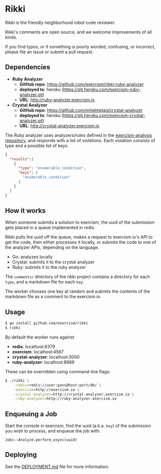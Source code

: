 # Rikki

Rikki is the friendly neighborhood robot code reviewer.

Rikki's comments are open source, and we welcome improvements of all kinds.

If you find typos, or if something is poorly worded, confusing, or incorrect,
please file an issue or submit a pull request.

## Dependencies

* **Ruby Analyzer**
    * **GitHub repo**: https://github.com/exercism/rikki-ruby-analyzer
    * **deployed to**: heroku (https://git.heroku.com/exercism-ruby-analyzer.git)
    * **URL**: http://ruby-analyzer.exercism.io
* **Crystal Analyzer**
    * **GitHub repo**: https://github.com/mhelmetag/crystal-analyzer
    * **deployed to**: heroku (https://git.heroku.com/exercism-crystal-analyzer.git)
    * **URL**: http://crystal-analyzer.exercism.io

The Ruby analyzer uses analyzers/rules defined in the [exercism-analysis repository](https://github.com/JacobNinja/exercism-analysis),
and responds with a list of violations. Each violation consists of type and a
possible list of keys.

```json
{
  "results":[
    {
      "type": "enumerable_condition",
      "keys": [
        "enumerable_condition"
      ]
    }
  ]
}
```

## How it works

When someone submits a solution to exercism, the uuid of the submission gets
placed in a queue implemented in redis.

Rikki pulls the uuid off the queue, makes a request to exercism.io's API to get the
code, then either processes it locally, or submits the code to one of the analyzer APIs,
depending on the language.

* Go: analyzes locally
* Crystal: submits it to the crystal analyzer
* Ruby: submits it to the ruby analyzer

The `comments/` directory of the rikki project contains a directory for each
`type`, and a markdown file for each `key`.

The worker chooses one key at random and submits the contents of the markdown
file as a comment to the exercism.io.

## Usage

```bash
$ go install github.com/exercism/rikki
$ rikki
```

By default the worker runs against

- **redis**: localhost:6379
- **exercism**: localhost:4567
- **crystal-analyzer**: localhost:3000
- **ruby-analyzer**: localhost:8989

These can be overridden using command-line flags:

```bash
$ ./rikki \
    -redis=redis://user:pass@host:port/db/ \
    -exercism=http://exercism.io \
    -crystal-analyzer=http://crystal-analyzer.exercism.io \
    -ruby-analyzer=http://ruby-analyzer.exercism.io
```

## Enqueuing a Job

Start the console in exercism, find the uuid (a.k.a. `key`)  of the submission
you wish to process, and enqueue the job with:

```
Jobs::Analyze.perform_async(uuid)
```

## Deploying

See the
[DEPLOYMENT.md](https://github.com/exercism/rikki/blob/master/DEPLOYMENT.md)
file for more information.
